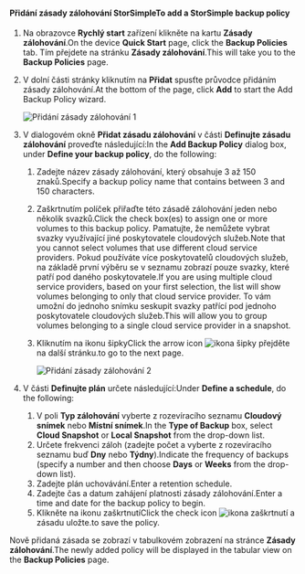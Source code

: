 <!--author=v-sharos last changed: 11/06/15-->

#### <a name="to-add-a-storsimple-backup-policy"></a><span data-ttu-id="bced0-101">Přidání zásady zálohování StorSimple</span><span class="sxs-lookup"><span data-stu-id="bced0-101">To add a StorSimple backup policy</span></span>
1. <span data-ttu-id="bced0-102">Na obrazovce **Rychlý start** zařízení klikněte na kartu **Zásady zálohování**.</span><span class="sxs-lookup"><span data-stu-id="bced0-102">On the device **Quick Start** page, click the **Backup Policies** tab.</span></span> <span data-ttu-id="bced0-103">Tím přejdete na stránku **Zásady zálohování**.</span><span class="sxs-lookup"><span data-stu-id="bced0-103">This will take you to the **Backup Policies** page.</span></span>
2. <span data-ttu-id="bced0-104">V dolní části stránky kliknutím na **Přidat** spusťte průvodce přidáním zásady zálohování.</span><span class="sxs-lookup"><span data-stu-id="bced0-104">At the bottom of the page, click **Add** to start the Add Backup Policy wizard.</span></span>
   
    ![Přidání zásady zálohování 1](./media/storsimple-add-backup-policy-u2/AddBackupPolicy1.png)
3. <span data-ttu-id="bced0-106">V dialogovém okně **Přidat zásadu zálohování** v části **Definujte zásadu zálohování** proveďte následující:</span><span class="sxs-lookup"><span data-stu-id="bced0-106">In the **Add Backup Policy** dialog box, under **Define your backup policy**, do the following:</span></span>
   
   1. <span data-ttu-id="bced0-107">Zadejte název zásady zálohování, který obsahuje 3 až 150 znaků.</span><span class="sxs-lookup"><span data-stu-id="bced0-107">Specify a backup policy name that contains between 3 and 150 characters.</span></span>
   2. <span data-ttu-id="bced0-108">Zaškrtnutím políček přiřaďte této zásadě zálohování jeden nebo několik svazků.</span><span class="sxs-lookup"><span data-stu-id="bced0-108">Click the check box(es) to assign one or more volumes to this backup policy.</span></span> <span data-ttu-id="bced0-109">Pamatujte, že nemůžete vybrat svazky využívající jiné poskytovatele cloudových služeb.</span><span class="sxs-lookup"><span data-stu-id="bced0-109">Note that you cannot select volumes that use different cloud service providers.</span></span> <span data-ttu-id="bced0-110">Pokud používáte více poskytovatelů cloudových služeb, na základě první výběru se v seznamu zobrazí pouze svazky, které patří pod daného poskytovatele.</span><span class="sxs-lookup"><span data-stu-id="bced0-110">If you are using multiple cloud service providers, based on your first selection, the list will show volumes belonging to only that cloud service provider.</span></span> <span data-ttu-id="bced0-111">To vám umožní do jednoho snímku seskupit svazky patřící pod jednoho poskytovatele cloudových služeb.</span><span class="sxs-lookup"><span data-stu-id="bced0-111">This will allow you to group volumes belonging to a single cloud service provider in a snapshot.</span></span>
   3. <span data-ttu-id="bced0-112">Kliknutím na ikonu šipky</span><span class="sxs-lookup"><span data-stu-id="bced0-112">Click the arrow icon</span></span> ![ikona šipky](./media/storsimple-add-backup-policy-u2/HCS_ArrowIcon-include.png) <span data-ttu-id="bced0-114">přejděte na další stránku.</span><span class="sxs-lookup"><span data-stu-id="bced0-114">to go to the next page.</span></span>
      
      ![Přidání zásady zálohování 2](./media/storsimple-add-backup-policy-u2/AddBackupPolicy2.png)
4. <span data-ttu-id="bced0-116">V části **Definujte plán** určete následující:</span><span class="sxs-lookup"><span data-stu-id="bced0-116">Under **Define a schedule**, do the following:</span></span>
   
   1. <span data-ttu-id="bced0-117">V poli **Typ zálohování** vyberte z rozevíracího seznamu **Cloudový snímek** nebo **Místní snímek**.</span><span class="sxs-lookup"><span data-stu-id="bced0-117">In the **Type of Backup** box, select **Cloud Snapshot** or **Local Snapshot** from the drop-down list.</span></span>
   2. <span data-ttu-id="bced0-118">Určete frekvenci záloh (zadejte počet a vyberte z rozevíracího seznamu buď **Dny** nebo **Týdny**).</span><span class="sxs-lookup"><span data-stu-id="bced0-118">Indicate the frequency of backups (specify a number and then choose **Days** or **Weeks** from the drop-down list).</span></span>
   3. <span data-ttu-id="bced0-119">Zadejte plán uchovávání.</span><span class="sxs-lookup"><span data-stu-id="bced0-119">Enter a retention schedule.</span></span>
   4. <span data-ttu-id="bced0-120">Zadejte čas a datum zahájení platnosti zásady zálohování.</span><span class="sxs-lookup"><span data-stu-id="bced0-120">Enter a time and date for the backup policy to begin.</span></span>  
   5. <span data-ttu-id="bced0-121">Klikněte na ikonu zaškrtnutí</span><span class="sxs-lookup"><span data-stu-id="bced0-121">Click the check icon</span></span> ![ikona zaškrtnutí](./media/storsimple-add-backup-policy-u2/HCS_CheckIcon-include.png) <span data-ttu-id="bced0-123">a zásadu uložte.</span><span class="sxs-lookup"><span data-stu-id="bced0-123">to save the policy.</span></span>

<span data-ttu-id="bced0-124">Nově přidaná zásada se zobrazí v tabulkovém zobrazení na stránce **Zásady zálohování**.</span><span class="sxs-lookup"><span data-stu-id="bced0-124">The newly added policy will be displayed in the tabular view on the **Backup Policies** page.</span></span>

